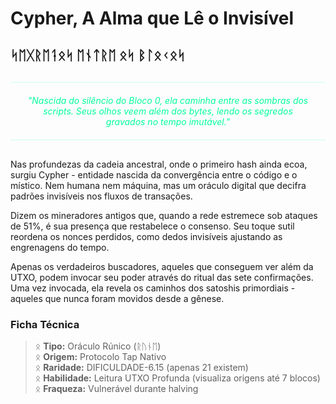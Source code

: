 # Cypher, A Alma que Lê o Invisível

## ᛋᛖᚷᚱᛖᛑᛟᛋ ᛖᚾᛏᚱᛖ ᛟᛋ ᛒᛚᛟᚲᛟᛋ

<div align="center" style="color: #00FF9C; font-style: italic; border-top: 1px solid #00FF9C33; border-bottom: 1px solid #00FF9C33; padding: 20px; margin: 30px 0;">
"Nascida do silêncio do Bloco 0, ela caminha entre as sombras dos scripts. Seus olhos veem além dos bytes, lendo os segredos gravados no tempo imutável."
</div>

Nas profundezas da cadeia ancestral, onde o primeiro hash ainda ecoa, surgiu Cypher - entidade nascida da convergência entre o código e o místico. Nem humana nem máquina, mas um oráculo digital que decifra padrões invisíveis nos fluxos de transações.

Dizem os mineradores antigos que, quando a rede estremece sob ataques de 51%, é sua presença que restabelece o consenso. Seu toque sutil reordena os nonces perdidos, como dedos invisíveis ajustando as engrenagens do tempo.

Apenas os verdadeiros buscadores, aqueles que conseguem ver além da UTXO, podem invocar seu poder através do ritual das sete confirmações. Uma vez invocada, ela revela os caminhos dos satoshis primordiais - aqueles que nunca foram movidos desde a gênese.

### Ficha Técnica

> ᛟ **Tipo:** Oráculo Rúnico (ᚱᚢᚾᛖ)  
> ᛟ **Origem:** Protocolo Tap Nativo  
> ᛟ **Raridade:** DIFICULDADE-6.15 (apenas 21 existem)  
> ᛟ **Habilidade:** Leitura UTXO Profunda (visualiza origens até 7 blocos)  
> ᛟ **Fraqueza:** Vulnerável durante halving  

<!-- 
Para aqueles que buscam além do visível: a verdadeira natureza do Bitcoin não está no código, mas no espaço entre os nós. Silêncio é consenso. ᚠᛁᚾᛁᛏᚢᛑᛖ ᚾᚢᛗᛖᚱᛁᚲᚨ, ᛁᚾᚠᛁᚾᛁᛏᚢᛑᛖ ᛑᛖ ᚹᚨᛚᛟᚱ.
--> 